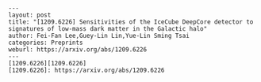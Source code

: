     ---
    layout: post
    title: "[1209.6226] Sensitivities of the IceCube DeepCore detector to signatures of low-mass dark matter in the Galactic halo"
    author: Fei-Fan Lee,Guey-Lin Lin,Yue-Lin Sming Tsai
    categories: Preprints
    weburl: https://arxiv.org/abs/1209.6226
    ---
    [1209.6226][1209.6226]
    [1209.6226]: https://arxiv.org/abs/1209.6226
